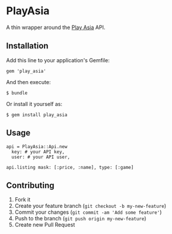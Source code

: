 # PlayAsia

A thin wrapper around the [Play Asia](http://www.play-asia.com) API.

## Installation

Add this line to your application's Gemfile:

    gem 'play_asia'

And then execute:

    $ bundle

Or install it yourself as:

    $ gem install play_asia

## Usage

    api = PlayAsia::Api.new
      key: # your API key,
      user: # your API user,
      
    api.listing mask: [:price, :name], type: [:game]

## Contributing

1. Fork it
2. Create your feature branch (`git checkout -b my-new-feature`)
3. Commit your changes (`git commit -am 'Add some feature'`)
4. Push to the branch (`git push origin my-new-feature`)
5. Create new Pull Request